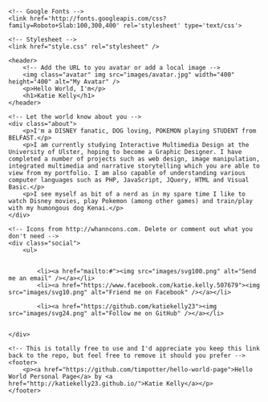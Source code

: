 
<!DOCTYPE html>
<html>

<head>
    <meta charset="UTF-8">
    <meta http-equiv="X-UA-Compatible" content="IE=edge,chrome=1">
    <meta name="viewport" content="width=device-width, initial-scale=1">
    <title>Hello World Personal Page</title>
    <meta name="description" content="" />
    <meta name="keywords" content="" />

    <!-- Google Fonts -->
    <link href='http://fonts.googleapis.com/css?family=Roboto+Slab:100,300,400' rel='stylesheet' type='text/css'>

    <!-- Stylesheet -->
    <link href="style.css" rel="stylesheet" />

</head>

<!-- Remove the background class for a vanilla theme -->
<body class="background">

<div class="container">

	<header>
		<!-- Add the URL to you avatar or add a local image -->
		<img class="avatar" img src="images/avatar.jpg" width="400" height="400" alt="My Avatar" />
		<p>Hello World, I'm</p>
		<h1>Katie Kelly</h1>
	</header>
	
	<!-- Let the world know about you -->
	<div class="about">
		<p>I'm a DISNEY fanatic, DOG loving, POKEMON playing STUDENT from BELFAST.</p>
		<p>I am currently studying Interactive Multimedia Design at the University of Ulster, hoping to become a Graphic Designer. I have completed a number of projects such as web design, image manipulation, integrated multimedia and narrative storytelling which you are able to view from my portfolio. I am also capable of understanding various computer languages such as PHP, JavaScript, JQuery, HTML and Visual Basic.</p>
		<p>I see myself as bit of a nerd as in my spare time I like to watch Disney movies, play Pokemon (among other games) and train/play with my humongous dog Kenai.</p>
	</div>
	
	<!-- Icons from http://whanncons.com. Delete or comment out what you don't need -->
	<div class="social">
		<ul>
			
			
			<li><a href="mailto:#"><img src="images/svg100.png" alt="Send me an email" /></a></li>
			<li><a href="https://www.facebook.com/katie.kelly.507679"><img src="images/svg10.png" alt="Friend me on Facebook" /></a></li>
			
			<li><a href="https://github.com/katiekelly23"><img src="images/svg24.png" alt="Follow me on GitHub" /></a></li>
			
			
	</div>
	
	<!-- This is totally free to use and I'd appreciate you keep this link back to the repo, but feel free to remove it should you prefer -->
	<footer>
		<p><a href="https://github.com/timpotter/hello-world-page">Hello World Personal Page</a> by <a href="http://katiekelly23.github.io/">Katie Kelly</a></p>
	</footer>

</div>
    
</body>
</html>
